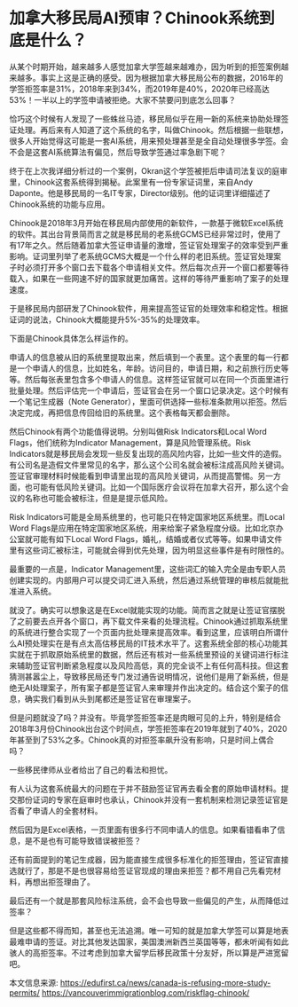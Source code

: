 # 加拿大移民局AI预审？Chinook系统到底是什么？

从某个时期开始，越来越多人感觉加拿大学签越来越难办，因为听到的拒签案例越来越多。事实上这是正确的感受。因为根据加拿大移民局公布的数据，2016年的学签拒签率是31%，2018年来到34%，而2019年是40%，2020年已经高达53%！一半以上的学签申请被拒绝。大家不禁要问到底怎么回事？

恰巧这个时候有人发现了一些蛛丝马迹，移民局似乎在用一新的系统来协助处理签证处理。再后来有人知道了这个系统的名字，叫做Chinook。然后根据一些联想，很多人开始觉得这可能是一套AI系统，用来预处理甚至是全自动处理很多学签。会不会是这套AI系统算法有偏见，然后导致学签通过率急剧下呢？

终于在上次我详细分析过的一个案例，Okran这个学签被拒后申请司法复议的庭审里，Chinook这套系统得到揭秘。此案里有一份专家证词里，来自Andy Daponte。他是移民局的一名IT专家，Director级别。他的证词里详细描述了Chinook系统的功能与应用。

Chinook是2018年3月开始在移民局内部使用的新软件，一款基于微软Excel系统的软件。其出台背景简而言之就是移民局的老系统GCMS已经非常过时，使用了有17年之久。然后随着加拿大签证申请量的激增，签证官处理案子的效率受到严重影响。证词里列举了老系统GCMS大概是一个什么样的老旧系统。签证官处理案子时必须打开多个窗口去下载各个申请相关文件。然后每次点开一个窗口都要等待载入，如果在一些网速不好的国家就更加痛苦。这样的等待严重影响了案子的处理速度。

于是移民局内部研发了Chinook软件，用来提高签证官的处理效率和稳定性。根据证词的说法，Chinook大概能提升5%-35%的处理效率。

下面是Chinook具体怎么样运作的。

申请人的信息被从旧的系统里提取出来，然后填到一个表里。这个表里的每一行都是一个申请人的信息，比如姓名，年龄。访问目的，申请日期，和之前旅行历史等等。然后每张表里包含多个申请人的信息。这样签证官就可以在同一个页面里进行批量处理。然后评估完一个申请后，签证官会在另一个窗口记录决定。这个时候有一个笔记生成器（Note Generator），里面可供选择一些标准条款用以拒签。然后决定完成，再把信息传回给旧的系统里。这个表格每天都会删除。

然后Chinook有两个功能值得说明。分别叫做Risk Indicators和Local Word Flags，他们统称为Indicator Management，算是风险管理系统。Risk Indicators就是移民局会发现一些反复出现的高风险内容，比如一些文件的造假。有公司名是造假文件里常见的名字，那么这个公司名就会被标注成高风险关键词。签证官审理材料时候能看到申请里出现的高风险关键词，从而提高警惕。另一方面，也可能有低风险关键词。比如一个国际医疗会议将在加拿大召开，那么这个会议的名称也可能会被标注，但是是提示低风险。

Risk Indicators可能是全局系统里的，也可能只在特定国家地区系统里。而Local Word Flags是应用在特定国家地区系统，用来给案子紧急程度分级。比如北京办公室就可能有如下Local Word Flags，婚礼，结婚或者仪式等等。如果申请文件里有这些词汇被标注，可能就会得到优先处理，因为明显这些事件是有时限性的。

最重要的一点是，Indicator Management里，这些词汇的输入完全是由专职人员创建实现的。内部用户可以提交词汇进入系统，然后通过系统管理的审核后就能批准进入系统。

就没了。确实可以想象这是在Excel就能实现的功能。简而言之就是让签证官摆脱了之前要去点开各个窗口，再下载文件来看的处理流程。Chinook通过抓取系统里的系统进行整合实现了一个页面内批处理来提高效率。看到这里，应该明白所谓什么AI预处理实在是有点太高估移民局的IT技术水平了。这套系统全部的核心功能其实就在于抓取原始系统里的数据，然后还有核对一些系统里预设的关键词进行标注来辅助签证官判断紧急程度以及风险高低，真的完全谈不上有任何高科技。但这套猜测甚嚣尘上，导致移民局还专门发过通告说明情况，说他们是用了新系统，但是绝无AI处理案子，所有案子都是签证官人来审理并作出决定的。结合这个案子的信息，确实我们看到从头到尾都还是签证官在审理案子。

但是问题就没了吗？并没有。毕竟学签拒签率还是肉眼可见的上升，特别是结合2018年3月份Chinook出台这个时间点，学签拒签率在2019年就到了40%，2020年甚至到了53%之多。Chinook真的对拒签率飙升没有影响，只是时间上偶合吗？

一些移民律师从业者给出了自己的看法和担忧。

有人认为这套系统最大的问题在于并不鼓励签证官再去看全套的原始申请材料。提交那份证词的专家在庭审时也承认，Chinook并没有一套机制来检测记录签证官是否看了申请人的全套材料。

然后因为是Excel表格，一页里面有很多行不同申请人的信息。如果看错看串了信息，是不是也有可能导致错误被拒签？

还有前面提到的笔记生成器，因为能直接生成很多标准化的拒签理由，签证官直接选就行了，那是不是也很容易给签证官现成的理由来拒签？都不用自己先看完材料，再想出拒签理由了。

最后还有一个就是那套风险标注系统，会不会也导致一些偏见的产生，从而降低过签率？

但是这些都不得而知，甚至也无法追溯。唯一可知的就是加拿大学签可以算是地表最难申请的签证。对比其他发达国家，美国澳洲新西兰英国等等，都未听闻有如此骇人的高拒签率。不过考虑到加拿大留学后移民政策十分友好，所以算是严进宽留吧。

本文信息来源:
https://edufirst.ca/news/canada-is-refusing-more-study-permits/
https://vancouverimmigrationblog.com/riskflag-chinook/
